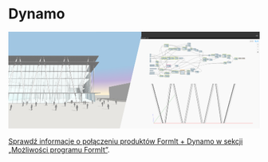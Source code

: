 # Dynamo

![](<../.gitbook/assets/image (33).png>)

[Sprawdź informacje o połączeniu produktów FormIt + Dynamo w sekcji „Możliwości programu FormIt”](../formit-capabilities/formit-+-dynamo.md).
